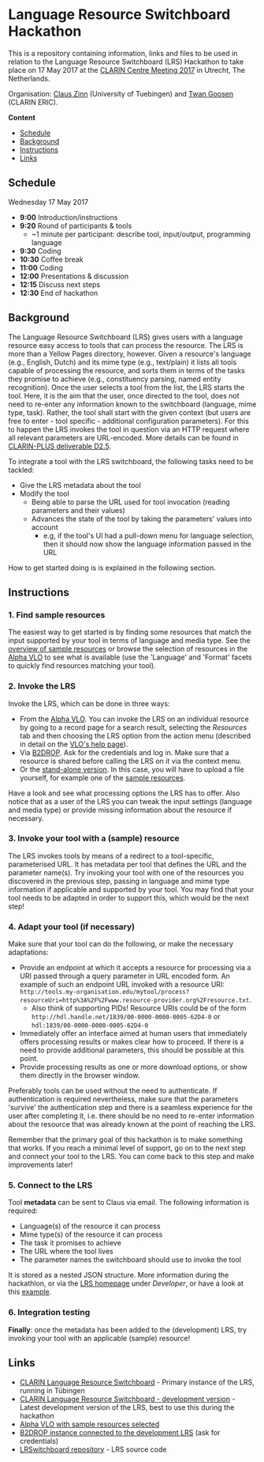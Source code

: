 # Language Resource Switchboard Hackathon

This is a repository containing information, links and files to be used in relation to
the Language Resource Switchboard (LRS) Hackathon to take place on 17 May 2017 at the
[CLARIN Centre Meeting 2017](https://www.clarin.eu/event/2017/centre-meeting) in Utrecht, 
The Netherlands.

Organisation: [Claus Zinn](https://github.com/claus-zinn) (University of Tuebingen) 
and [Twan Goosen](https://github.com/twagoo) (CLARIN ERIC).

**Content**
* [Schedule](#schedule)
* [Background](#background)
* [Instructions](#instructions)
* [Links](#links)

## Schedule

Wednesday 17 May 2017
- __9:00__ Introduction/instructions
- __9:20__ Round of participants & tools
	- ~1 minute per participant: describe tool, input/output, programming language
- __9:30__ Coding
- __10:30__ Coffee break
- __11:00__ Coding
- __12:00__ Presentations & discussion
- __12:15__ Discuss next steps
- __12:30__ End of hackathon

## Background

The Language Resource Switchboard (LRS) gives users with a language resource easy access 
to tools that can process the resource. The LRS is more than a Yellow Pages directory, 
however. Given a resource's language (e.g., English, Dutch) and its mime type 
(e.g., text/plain) it lists all tools capable of processing the resource, and sorts 
them in terms of the tasks they promise to achieve (e.g., constituency parsing, named 
entity recognition). Once the user selects a tool from the list, the LRS starts the tool. 
Here, it is the aim that the user, once directed to the tool, does not need to re-enter 
any information known to the switchboard (language, mime type, task). Rather, the tool 
shall start with the given context (but users are free to enter - tool specific - 
additional configuration parameters). For this to happen the LRS invokes the tool in 
question via an HTTP request where all relevant parameters are URL-encoded. More details
can be found in [CLARIN-PLUS deliverable D2.5](https://office.clarin.eu/v/CE-2016-0881-CLARINPLUS-D2_5.pdf).

To integrate a tool with the LRS switchboard, the following tasks need to be tackled:

* Give the LRS metadata about the tool
* Modify the tool
	* Being able to parse the URL used for tool invocation (reading parameters and their values)
	* Advances the state of the tool by taking the parameters' values into account
		* e.g, if the tool's UI had a pull-down menu for language selection, then it 
		should now show the language information passed in the URL

How to get started doing is is explained in the following section.

## Instructions


### 1. Find sample resources

The easiest way to get started is by finding some resources that match the input supported
by your tool in terms of language and media type. See the 
[overview of sample resources](samples) or browse the selection of resources in the  
[Alpha VLO](http://alpha-vlo.clarin.eu/hackathon)
to see what is available (use the 'Language' and 'Format' facets to quickly find resources
matching your tool).

### 2. Invoke the LRS

Invoke the LRS, which can be done in three ways:
- From the [Alpha VLO](http://alpha-vlo.clarin.eu/hackathon). You can invoke the LRS on an individual resource by going to a record page for a search result, selecting the _Resources_ tab and then choosing the LRS option from the action menu (described in detail on the [VLO's help page](https://vlo.clarin.eu/help#processing-resources)). 
- Via [B2DROP](http://weblicht.sfs.uni-tuebingen.de/owncloud). Ask for the credentials and log in. Make sure that a resource is shared before calling the LRS on it via the context menu.
- Or the [stand-alone version](http://weblicht.sfs.uni-tuebingen.de/clrs-dev/). In this case, you will have to upload a file yourself, for example one of the [sample resources](samples).

Have a look and see what processing options the LRS has to offer. Also notice that as a
user of the LRS you can tweak the input settings (language and media type) or provide
missing information about the resource if necessary.

### 3. Invoke your tool with a (sample) resource

The LRS invokes tools by means of a redirect to a tool-specific, parameterised URL. It has
metadata per tool that defines the URL and the parameter name(s). Try invoking your tool
with one of the resources you discovered in the previous step, passing in language and 
mime type information if applicable and supported by your tool. You may find that your
tool needs to be adapted in order to support this, which would be the next step!

### 4. Adapt your tool (if necessary)

Make sure that your tool can do the following, or make the necessary adaptations:
* Provide an endpoint at which it accepts a resource for processing via a URI passed 
through a query parameter in URL encoded form. An example of such an endpoint URL invoked
with a resource URI:
`http://tools.my-organisation.edu/mytool/process?resourceUri=http%3A%2F%2Fwww.resource-provider.org%2Fresource.txt`.
	* Also think of supporting PIDs! Resource URIs could be of the form 
	`http://hdl.handle.net/1839/00-0000-0000-0005-62D4-0` or
	`hdl:1839/00-0000-0000-0005-62D4-0`
* Immediately offer an interface aimed at human users that immediately offers processing
results or makes clear how to proceed. If there is a need to provide additional parameters,
this should be possible at this point.
* Provide processing results as one or more download options, or show them directly in the
browser window.

Preferably tools can be used without the need to authenticate. If authentication is
required nevertheless, make sure that the parameters 'survive' the authentication step
and there is a seamless experience for the user after completing it, i.e. there should be 
no need to re-enter information about the resource that was already known at the point of
reaching the LRS.

Remember that the primary goal of this hackathon is to make something that works. If
you reach a minimal level of support, go on to the next step and connect your tool to
the LRS. You can come back to this step and make improvements later!

### 5. Connect to the LRS

Tool **metadata** can be sent  to Claus via email. The following information is required:
* Language(s) of the resource it can process
* Mime type(s) of the resource it can process
* The task it promises to achieve
* The URL where the tool lives
* The parameter names the switchboard should use to invoke the tool

It is stored as a nested JSON structure. More information during the hackathlon, or via the 
[LRS homepage](http://weblicht.sfs.uni-tuebingen.de/clrs) under _Developer_, or have a look
at this [example](samples/lrs-metadata/lrs-metadata.json).

### 6. Integration testing

__Finally__: once the metadata has been added to the (development) LRS, try invoking your tool with
an applicable (sample) resource!

## Links
* [CLARIN Language Resource Switchboard](http://weblicht.sfs.uni-tuebingen.de/clrs) - Primary instance of the LRS, running in Tübingen
* [CLARIN Language Resource Switchboard - development version](http://weblicht.sfs.uni-tuebingen.de/clrs-dev) - Latest development version of the LRS, best to use this during the hackathon
* [Alpha VLO with sample resources selected](http://alpha-vlo.clarin.eu/hackathon)
* [B2DROP instance connected to the development LRS](http://weblicht.sfs.uni-tuebingen.de/owncloud) (ask for credentials)
* [LRSwitchboard repository](https://github.com/clarin-eric/LRSwitchboard) - LRS source code
